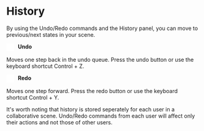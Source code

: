 # History

By using the Undo/Redo commands and the History panel, you can move to previous/next states in your scene.

<img src="../assets/icons/undo.png" alt="undo" width="20" style="vertical-align:middle; margin-right:6px;"> **Undo**

Moves one step back in the undo queue. Press the undo button or use the keyboard shortcut Control + Z. 

<img src="../assets/icons/redo.png" alt="redo" width="20" style="vertical-align:middle; margin-right:6px;"> **Redo**

Moves one step forward. Press the redo button or use the keyboard shortcut Control + Y.

It's worth noting that history is stored seperately for each user in a collaborative scene. Undo/Redo commands from each user will affect only their actions and not those of other users.